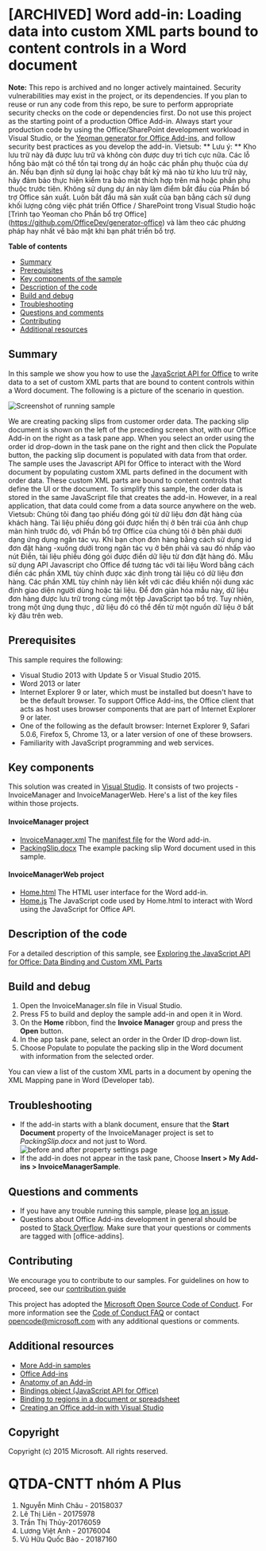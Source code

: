 # [ARCHIVED] Word add-in: Loading data into custom XML parts bound to content controls in a Word document

**Note:** This repo is archived and no longer actively maintained. Security vulnerabilities may exist in the project, or its dependencies. If you plan to reuse or run any code from this repo, be sure to perform appropriate security checks on the code or dependencies first. Do not use this project as the starting point of a production Office Add-in. Always start your production code by using the Office/SharePoint development workload in Visual Studio, or the [Yeoman generator for Office Add-ins](https://github.com/OfficeDev/generator-office), and follow security best practices as you develop the add-in. 
Vietsub:
** Lưu ý: ** Kho lưu trữ này đã được lưu trữ và không còn được duy trì tích cực nữa. Các lỗ hổng bảo mật có thể tồn tại trong dự án hoặc các phần phụ thuộc của dự án. Nếu bạn định sử dụng lại hoặc chạy bất kỳ mã nào từ kho lưu trữ này, hãy đảm bảo thực hiện kiểm tra bảo mật thích hợp trên mã hoặc phần phụ thuộc trước tiên. Không sử dụng dự án này làm điểm bắt đầu của Phần bổ trợ Office sản xuất. Luôn bắt đầu mã sản xuất của bạn bằng cách sử dụng khối lượng công việc phát triển Office / SharePoint trong Visual Studio hoặc [Trình tạo Yeoman cho Phần bổ trợ Office] (https://github.com/OfficeDev/generator-office) và làm theo các phương pháp hay nhất về bảo mật khi bạn phát triển bổ trợ.

**Table of contents**

* [Summary](#summary)
* [Prerequisites](#prerequisites)
* [Key components of the sample](#components)
* [Description of the code](#codedescription)
* [Build and debug](#build)
* [Troubleshooting](#troubleshooting)
* [Questions and comments](#questions)
* [Contributing](#contribute)
* [Additional resources](#additional-resources)

<a name="summary"></a>
## Summary

In this sample we show you how to use the [JavaScript API for Office](https://msdn.microsoft.com/library/b27e70c3-d87d-4d27-85e0-103996273298(v=office.15)) to write data to a set of custom XML parts that are bound to content controls within a Word document. The following is a  picture of the scenario in question.

![Screenshot of running sample](https://cloud.githubusercontent.com/assets/8550529/9298298/4b980684-4461-11e5-8c00-8f86701e55c2.PNG)

We are creating packing slips from customer order data. The packing slip document is shown on the left of the preceding screen shot, with our Office Add-in on the right as a task pane app. When you select an order using the order id drop-down in the task pane on the right and then click the Populate button, the packing slip document is populated with data from that order.  The sample uses the Javascript API for Office to interact with the Word document by populating custom XML parts defined in the document with order data. These custom XML parts are bound to content controls that define the UI or the document. To simplify this sample, the order data is stored in the same JavaScript file that creates the add-in. However, in a real application, that data could come from a data source anywhere on the web.
Vietsub:
Chúng tôi đang tạo phiếu đóng gói từ dữ liệu đơn đặt hàng của khách hàng. Tài liệu phiếu đóng gói được hiển thị ở bên trái của ảnh chụp màn hình trước đó, với Phần bổ trợ Office của chúng tôi ở bên phải dưới dạng ứng dụng ngăn tác vụ. Khi bạn chọn đơn hàng bằng cách sử dụng id đơn đặt hàng -xuống dưới trong ngăn tác vụ ở bên phải và sau đó nhấp vào nút Điền, tài liệu phiếu đóng gói được điền dữ liệu từ đơn đặt hàng đó. Mẫu sử dụng API Javascript cho Office để tương tác với tài liệu Word bằng cách điền các phần XML tùy chỉnh được xác định trong tài liệu có dữ liệu đơn hàng. Các phần XML tùy chỉnh này liên kết với các điều khiển nội dung xác định giao diện người dùng hoặc tài liệu. Để đơn giản hóa mẫu này, dữ liệu đơn hàng được lưu trữ trong cùng một tệp JavaScript tạo bổ trợ. Tuy nhiên, trong một ứng dụng thực , dữ liệu đó có thể đến từ một nguồn dữ liệu ở bất kỳ đâu trên web.

<a name="prerequisites"></a>
## Prerequisites
This sample requires the following:  

  - Visual Studio 2013 with Update 5 or Visual Studio 2015.  
  - Word 2013 or later
  - Internet Explorer 9 or later, which must be installed but doesn't have to be the default browser. To support Office Add-ins, the Office client that acts as host uses browser components that are part of Internet Explorer 9 or later.
  - One of the following as the default browser: Internet Explorer 9, Safari 5.0.6, Firefox 5, Chrome 13, or a later version of one of these browsers.
  - Familiarity with JavaScript programming and web services.

<a name="components"></a>
## Key components

This solution was created in [Visual Studio](https://msdn.microsoft.com/library/office/fp179827.aspx#Tools_CreatingWithVS). It consists of two projects - InvoiceManager and InvoiceManagerWeb. Here's a list of the key files within those projects. 
#### InvoiceManager project

* [InvoiceManager.xml](https://github.com/OfficeDev/Word-Add-in-JavaScript-InvoiceManager/blob/master/InvoiceManagerSample/InvoiceManagerManifest/InvoiceManager.xml) The [manifest file](https://msdn.microsoft.com/library/office/jj220082.aspx#StartBuildingApps_AnatomyofApp) for the Word add-in.
* [PackingSlip.docx](https://github.com/OfficeDev/Word-Add-in-JavaScript-InvoiceManager/blob/master/InvoiceManagerSample/PackingSlip.docx) The example packing slip Word document used in this sample. 

#### InvoiceManagerWeb project

* [Home.html](https://github.com/OfficeDev/Word-Add-in-JavaScript-InvoiceManager/blob/master/InvoiceManagerSampleWeb/App/Home/Home.html) The HTML user interface for the Word add-in.
* [Home.js](https://github.com/OfficeDev/Word-Add-in-JavaScript-InvoiceManager/blob/master/InvoiceManagerSampleWeb/App/Home/Home.js) The JavaScript code used by Home.html to interact with Word using the JavaScript for Office API. 


<a name="codedescription"></a>
## Description of the code

For a detailed description of this sample, see [Exploring the JavaScript API for Office: Data Binding and Custom XML Parts](https://msdn.microsoft.com/en-us/magazine/dn166930.aspx)

<a name="build"></a>
## Build and debug
1. Open the InvoiceManager.sln file in Visual Studio.
2. Press F5 to build and deploy the sample add-in and open it in Word.
3. On the **Home** ribbon, find the **Invoice Manager** group and press the **Open** button.
3. In the app task pane, select an order in the Order ID drop-down list.
4. Choose Populate to populate the packing slip in the Word document with information from the selected order.


You can view a list of the custom XML parts in a document by opening the XML Mapping pane in Word (Developer tab).

<a name="troubleshooting"></a>
## Troubleshooting

- If the add-in starts with a blank document, ensure that the **Start Document** property of the InvoiceManager project is set to *PackingSlip.docx* and not just to Word.
![before and after property settings page](https://cloud.githubusercontent.com/assets/8550529/9298211/b29908a8-445f-11e5-8887-0b3e6a9c8649.png)
- If the add-in does not appear in the task pane, Choose **Insert > My Add-ins >  InvoiceManagerSample**.

<a name="questions"></a>
## Questions and comments

- If you have any trouble running this sample, please [log an issue](https://github.com/OfficeDev/Word-Add-in-JavaScript-InvoiceManager/issues).
- Questions about Office Add-ins development in general should be posted to [Stack Overflow](http://stackoverflow.com/questions/tagged/office-addins). Make sure that your questions or comments are tagged with [office-addins].

<a name="contribute"></a>
## Contributing ##
We encourage you to contribute to our samples. For guidelines on how to proceed, see our [contribution guide](./Contributing.md)

This project has adopted the [Microsoft Open Source Code of Conduct](https://opensource.microsoft.com/codeofconduct/). For more information see the [Code of Conduct FAQ](https://opensource.microsoft.com/codeofconduct/faq/) or contact [opencode@microsoft.com](mailto:opencode@microsoft.com) with any additional questions or comments.


<a name="additional-resources"></a>
## Additional resources ##

- [More Add-in samples](https://github.com/OfficeDev?utf8=%E2%9C%93&query=-Add-in)
- [Office Add-ins](http://msdn.microsoft.com/library/office/jj220060.aspx)
- [Anatomy of an Add-in](https://msdn.microsoft.com/library/office/jj220082.aspx#StartBuildingApps_AnatomyofApp)
- [Bindings object (JavaScript API for Office)](http://msdn.microsoft.com/library/office/apps/fp160966.aspx)
- [Binding to regions in a document or spreadsheet](http://msdn.microsoft.com/library/office/apps/fp123511(v=office.15).aspx)
- [Creating an Office add-in with Visual Studio](https://msdn.microsoft.com/library/office/fp179827.aspx#Tools_CreatingWithVS)


## Copyright
Copyright (c) 2015 Microsoft. All rights reserved.

# QTDA-CNTT nhóm A Plus
1. Nguyễn Minh Châu - 20158037
2. Lê Thị Liên - 20175978
3. Trần Thị Thủy-20176059
4. Lương Việt Anh - 20176004
5. Vũ Hữu Quốc Bảo - 20187160


